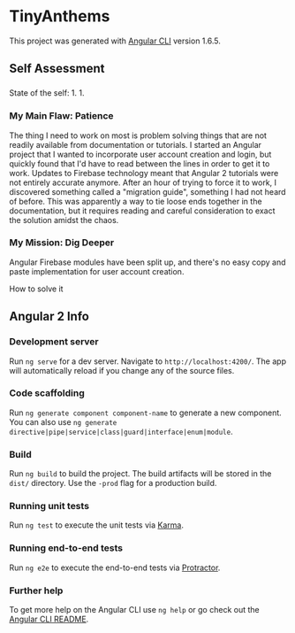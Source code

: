 # TinyAnthems

This project was generated with [Angular CLI](https://github.com/angular/angular-cli) version 1.6.5.

## Self Assessment

###

State of the self:
1.
1.

### My Main Flaw: Patience

The thing I need to work on most is problem solving things that are not readily available from documentation or tutorials. I started an Angular project that I wanted to incorporate user account creation and login, but quickly found that I'd have to read between the lines in order to get it to work. Updates to Firebase technology meant that Angular 2 tutorials were not entirely accurate anymore. After an hour of trying to force it to work, I discovered something called a "migration guide", something I had not heard of before. This was apparently a way to tie loose ends together in the documentation, but it requires reading and careful consideration to exact the solution amidst the chaos. 

### My Mission: Dig Deeper

Angular Firebase modules have been split up, and there's no easy copy and paste implementation for user account creation.

How to solve it



## Angular 2 Info

### Development server

Run `ng serve` for a dev server. Navigate to `http://localhost:4200/`. The app will automatically reload if you change any of the source files.

### Code scaffolding

Run `ng generate component component-name` to generate a new component. You can also use `ng generate directive|pipe|service|class|guard|interface|enum|module`.

### Build

Run `ng build` to build the project. The build artifacts will be stored in the `dist/` directory. Use the `-prod` flag for a production build.

### Running unit tests

Run `ng test` to execute the unit tests via [Karma](https://karma-runner.github.io).

### Running end-to-end tests

Run `ng e2e` to execute the end-to-end tests via [Protractor](http://www.protractortest.org/).

### Further help

To get more help on the Angular CLI use `ng help` or go check out the [Angular CLI README](https://github.com/angular/angular-cli/blob/master/README.md).
